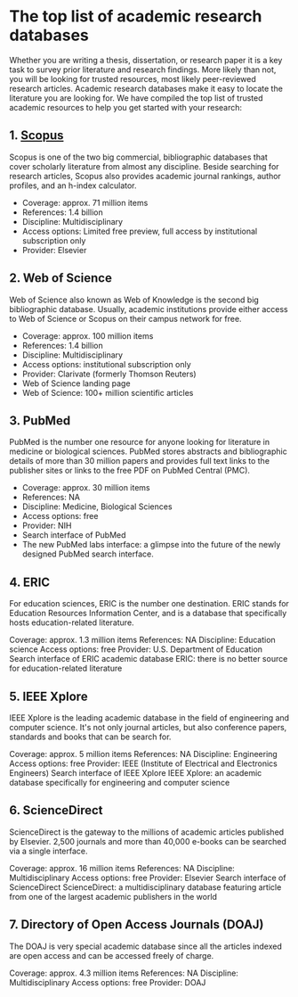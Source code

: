 # The top list of academic research databases
Whether you are writing a thesis, dissertation, or research paper it is a key task to survey prior literature and research findings. More likely than not, you will be looking for trusted resources, most likely peer-reviewed research articles. Academic research databases make it easy to locate the literature you are looking for. We have compiled the top list of trusted academic resources to help you get started with your research:

## 1. [Scopus](https://www.scopus.com)
Scopus is one of the two big commercial, bibliographic databases that cover scholarly literature from almost any discipline. Beside searching for research articles, Scopus also provides academic journal rankings, author profiles, and an h-index calculator.

* Coverage: approx. 71 million items
* References: 1.4 billion
* Discipline: Multidisciplinary
* Access options: Limited free preview, full access by institutional subscription only
* Provider: Elsevier

## 2. Web of Science
Web of Science also known as Web of Knowledge is the second big bibliographic database. Usually, academic institutions provide either access to Web of Science or Scopus on their campus network for free.

* Coverage: approx. 100 million items
* References: 1.4 billion
* Discipline: Multidisciplinary
* Access options: institutional subscription only
* Provider: Clarivate (formerly Thomson Reuters)
* Web of Science landing page
* Web of Science: 100+ million scientific articles

## 3. PubMed
PubMed is the number one resource for anyone looking for literature in medicine or biological sciences. PubMed stores abstracts and bibliographic details of more than 30 million papers and provides full text links to the publisher sites or links to the free PDF on PubMed Central (PMC).

* Coverage: approx. 30 million items
* References: NA
* Discipline: Medicine, Biological Sciences
* Access options: free
* Provider: NIH
* Search interface of PubMed
* The new PubMed labs interface: a glimpse into the future of the newly designed PubMed search interface.

## 4. ERIC
For education sciences, ERIC is the number one destination. ERIC stands for Education Resources Information Center, and is a database that specifically hosts education-related literature.

Coverage: approx. 1.3 million items
References: NA
Discipline: Education science
Access options: free
Provider: U.S. Department of Education
Search interface of ERIC academic database
ERIC: there is no better source for education-related literature

## 5. IEEE Xplore
IEEE Xplore is the leading academic database in the field of engineering and computer science. It's not only journal articles, but also conference papers, standards and books that can be search for.

Coverage: approx. 5 million items
References: NA
Discipline: Engineering
Access options: free
Provider: IEEE (Institute of Electrical and Electronics Engineers)
Search interface of IEEE Xplore
IEEE Xplore: an academic database specifically for engineering and computer science
## 6. ScienceDirect
ScienceDirect is the gateway to the millions of academic articles published by Elsevier. 2,500 journals and more than 40,000 e-books can be searched via a single interface.

Coverage: approx. 16 million items
References: NA
Discipline: Multidisciplinary
Access options: free
Provider: Elsevier
Search interface of ScienceDirect
ScienceDirect: a multidisciplinary database featuring article from one of the largest academic publishers in the world
## 7. Directory of Open Access Journals (DOAJ)
The DOAJ is very special academic database since all the articles indexed are open access and can be accessed freely of charge.

Coverage: approx. 4.3 million items
References: NA
Discipline: Multidisciplinary
Access options: free
Provider: DOAJ
